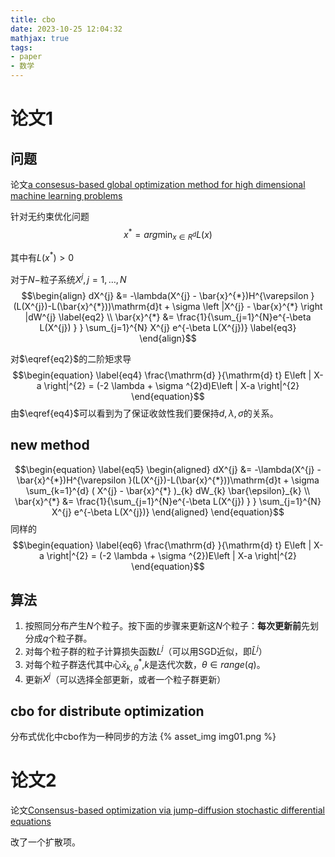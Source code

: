 ```yaml
---
title: cbo
date: 2023-10-25 12:04:32
mathjax: true
tags:
- paper
- 数学
---
```

# 论文1
## 问题
论文[a consesus-based global optimization method for high dimensional machine learning problems](引用资源/论文)

针对无约束优化问题
$$\begin{equation} \label{eq1}
x^{*} = arg \min_{x \in R^{d}} L(x) 
\end{equation}$$

其中有$L(x^{*}) >0$

对于$N-$粒子系统$X^{j}, j = 1,\dots, N$
$$\begin{align}
dX^{j} &= -\lambda(X^{j} - \bar{x}^{*})H^{\varepsilon }(L(X^{j})-L(\bar{x}^{*}))\mathrm{d}t  + \sigma \left |X^{j} - \bar{x}^{*}  \right |dW^{j}  \label{eq2} \\
\bar{x}^{*} &= \frac{1}{\sum_{j=1}^{N}e^{-\beta L(X^{j}) } } \sum_{j=1}^{N} X^{j} e^{-\beta L(X^{j})} \label{eq3} 
\end{align}$$

对$\eqref{eq2}$的二阶矩求导
$$\begin{equation} \label{eq4}
\frac{\mathrm{d}   }{\mathrm{d} t} E\left | X-a \right|^{2} = (-2 \lambda + \sigma ^{2}d)E\left | X-a \right|^{2}  
\end{equation}$$
由$\eqref{eq4}$可以看到为了保证收敛性我们要保持$d, \lambda, \sigma$的关系。

## new method
$$\begin{equation} \label{eq5}
\begin{aligned}
dX^{j} &= -\lambda(X^{j} - \bar{x}^{*})H^{\varepsilon }(L(X^{j})-L(\bar{x}^{*}))\mathrm{d}t  + \sigma \sum_{k=1}^{d} ( X^{j} - \bar{x}^{*} )_{k} dW_{k} \bar{\epsilon}_{k}   \\
\bar{x}^{*} &= \frac{1}{\sum_{j=1}^{N}e^{-\beta L(X^{j}) } } \sum_{j=1}^{N} X^{j} e^{-\beta L(X^{j})} 
\end{aligned}
\end{equation}$$
同样的
$$\begin{equation} \label{eq6}
\frac{\mathrm{d}   }{\mathrm{d} t} E\left | X-a \right|^{2} = (-2 \lambda + \sigma ^{2})E\left | X-a \right|^{2}  
\end{equation}$$

## 算法
1. 按照同分布产生$N$个粒子。按下面的步骤来更新这$N$个粒子：**每次更新前**先划分成$q$个粒子群。
2. 对每个粒子群的粒子计算损失函数$L^{j}$（可以用SGD近似，即$\hat{L}^{j}$）
3. 对每个粒子群迭代其中心$\bar{x}^{*}_{k, \theta}$,$k$是迭代次数，$\theta \in range(q)$。
4. 更新$X^{j}$（可以选择全部更新，或者一个粒子群更新）

## cbo for distribute optimization
分布式优化中cbo作为一种同步的方法
{% asset_img img01.png %}

# 论文2
论文[Consensus-based optimization via jump-diffusion stochastic differential equations](引用资源/论文) 

改了一个扩散项。